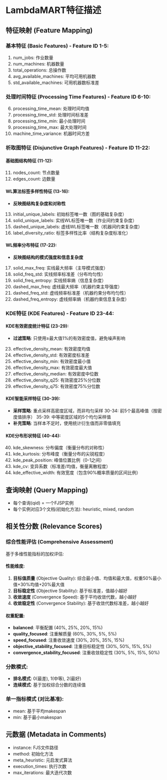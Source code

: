 # LambdaMART特征描述

## 特征映射 (Feature Mapping)

### 基本特征 (Basic Features) - Feature ID 1-5:
1. num_jobs: 作业数量
2. num_machines: 机器数量  
3. total_operations: 总操作数
4. avg_available_machines: 平均可用机器数
5. std_available_machines: 可用机器数标准差

### 处理时间特征 (Processing Time Features) - Feature ID 6-10:
6. processing_time_mean: 处理时间均值
7. processing_time_std: 处理时间标准差
8. processing_time_min: 最小处理时间
9. processing_time_max: 最大处理时间
10. machine_time_variance: 机器时间方差

### 析取图特征 (Disjunctive Graph Features) - Feature ID 11-22:
#### 基础图结构特征 (11-12):
11. nodes_count: 节点数量
12. edges_count: 边数量

#### WL算法标签多样性特征 (13-16):
- **反映图结构复杂度和对称性**
13. initial_unique_labels: 初始标签唯一数（图的基础复杂度）
14. solid_unique_labels: 实线WL标签唯一数（作业间约束复杂度）
15. dashed_unique_labels: 虚线WL标签唯一数（机器间约束复杂度）
16. label_diversity_ratio: 标签多样性比率（结构复杂度标准化）

#### WL频率分布特征 (17-22):
- **反映图结构的模式强度和信息复杂度**
17. solid_max_freq: 实线最大频率（主导模式强度）
18. solid_freq_std: 实线频率标准差（分布均匀性）
19. solid_freq_entropy: 实线频率熵（信息复杂度）
20. dashed_max_freq: 虚线最大频率（机器约束主导强度）
21. dashed_freq_std: 虚线频率标准差（机器约束分布均匀性）
22. dashed_freq_entropy: 虚线频率熵（机器约束信息复杂度）

### KDE特征 (KDE Features) - Feature ID 23-44:
#### KDE有效密度统计特征 (23-29):
- **过滤策略**: 只使用≥最大值1%的有效密度值，避免噪声影响
23. effective_density_mean: 有效密度均值
24. effective_density_std: 有效密度标准差
25. effective_density_min: 有效密度最小值
26. effective_density_max: 有效密度最大值
27. effective_density_median: 有效密度中位数
28. effective_density_q25: 有效密度25%分位数
29. effective_density_q75: 有效密度75%分位数

#### KDE智能采样特征 (30-39):
- **采样策略**: 重点采样高密度区域，而非均匀采样
30-34: 前5个最高峰值（按密度值排序）
35-39: 中等密度区域的5个均匀采样值
- **补充策略**: 当样本不足时，使用统计衍生值而非零值填充

#### KDE分布形状特征 (40-44):
40. kde_skewness: 分布偏度（衡量分布的对称性）
41. kde_kurtosis: 分布峰度（衡量分布的尖锐程度）
42. kde_peak_position: 峰值位置比例（0-1之间）
43. kde_cv: 变异系数（标准差/均值，衡量离散程度）
44. kde_effective_width: 有效宽度（包含90%概率质量的区间比例）

## 查询映射 (Query Mapping)
- 每个查询(qid) = 一个FJSP实例
- 每个实例对应3个文档(初始化方法): heuristic, mixed, random

## 相关性分数 (Relevance Scores)

### 综合性能评估 (Comprehensive Assessment)
基于多维性能指标的加权评估:

#### 性能维度:
1. **目标值质量** (Objective Quality): 综合最小值、均值和最大值，权重50%最小值+30%均值+20%最大值
2. **目标稳定性** (Objective Stability): 基于标准差，值越小越好
3. **收敛速度** (Convergence Speed): 基于平均收敛代数，越小越好
4. **收敛稳定性** (Convergence Stability): 基于收敛代数标准差，越小越好

#### 权重配置:
- **balanced**: 平衡配置 (40%, 25%, 20%, 15%)
- **quality_focused**: 注重解质量 (60%, 30%, 5%, 5%)
- **speed_focused**: 注重收敛速度 (30%, 20%, 35%, 15%)
- **objective_stability_focused**: 注重目标稳定性 (30%, 50%, 15%, 5%)
- **convergence_stability_focused**: 注重收敛稳定性 (30%, 5%, 15%, 50%)

### 分数模式:
- **排名模式**: 0(最差), 1(中等), 2(最好)
- **连续模式**: 基于加权综合分数的连续值

### 单一指标模式 (对比基准):
- mean: 基于平均makespan
- min: 基于最小makespan

## 元数据 (Metadata in Comments)
- instance: FJS文件路径
- method: 初始化方法
- meta_heuristic: 元启发式算法
- execution_times: 执行次数
- max_iterations: 最大迭代次数
